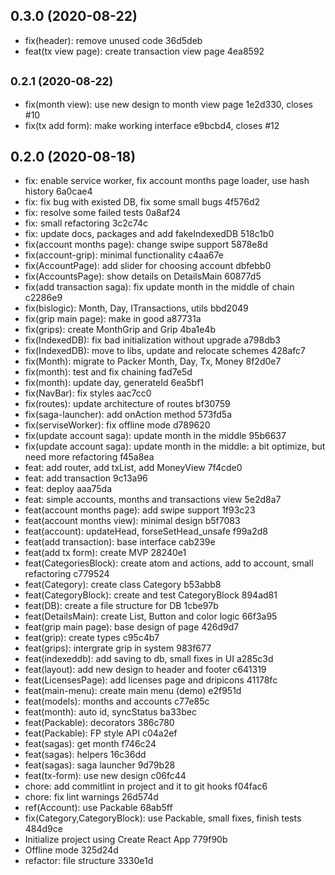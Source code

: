 ## 0.3.0 (2020-08-22)

* fix(header): remove unused code 36d5deb
* feat(tx view page): create transaction view page 4ea8592



## <small>0.2.1 (2020-08-22)</small>

* fix(month view): use new design to month view page 1e2d330, closes #10
* fix(tx add form): make working interface e9bcbd4, closes #12



## 0.2.0 (2020-08-18)

* fix: enable service worker, fix account months page loader, use hash history 6a0cae4
* fix: fix bug with existed DB, fix some small bugs 4f576d2
* fix: resolve some failed tests 0a8af24
* fix: small refactoring 3c2c74c
* fix: update docs, packages and add fakeIndexedDB 518c1b0
* fix(account months page): change swipe support 5878e8d
* fix(account-grip): minimal functionality c4aa67e
* fix(AccountPage): add slider for choosing account dbfebb0
* fix(AccountsPage): show details on DetailsMain 60877d5
* fix(add transaction saga): fix update month in the middle of chain c2286e9
* fix(bislogic): Month, Day, ITransactions, utils bbd2049
* fix(grip main page): make in good a87731a
* fix(grips): create MonthGrip and Grip 4ba1e4b
* fix(IndexedDB): fix bad initialization without upgrade a798db3
* fix(IndexedDB): move to libs, update and relocate schemes 428afc7
* fix(Month): migrate to Packer Month, Day, Tx, Money 8f2d0e7
* fix(month): test and fix chaining fad7e5d
* fix(month): update day, generateId 6ea5bf1
* fix(NavBar): fix styles aac7cc0
* fix(routes): update architecture of routes bf30759
* fix(saga-launcher): add onAction method 573fd5a
* fix(serviseWorker): fix offline mode d789620
* fix(update account saga): update month in the middle 95b6637
* fix(update account saga): update month in the middle: a bit optimize, but need more refactoring f45a8ea
* feat: add router, add txList, add MoneyView 7f4cde0
* feat: add transaction 9c13a96
* feat: deploy aaa75da
* feat: simple accounts, months and transactions view 5e2d8a7
* feat(account months page): add swipe support 1f93c23
* feat(account months view): minimal design b5f7083
* feat(account): updateHead, forseSetHead_unsafe f99a2d8
* feat(add transaction): base interface cab239e
* feat(add tx form): create MVP 28240e1
* feat(CategoriesBlock): create atom and actions, add to account, small refactoring c779524
* feat(Category): create class Category b53abb8
* feat(CategoryBlock): create and test CategoryBlock 894ad81
* feat(DB): create a file structure for DB 1cbe97b
* feat(DetailsMain): create List, Button and color logic 66f3a95
* feat(grip main page): base design of page 426d9d7
* feat(grip): create types c95c4b7
* feat(grips): intergrate grip in system 983f677
* feat(indexeddb): add saving to db, small fixes in UI a285c3d
* feat(layout): add new design to header and footer c641319
* feat(LicensesPage): add licenses page and dripicons 41178fc
* feat(main-menu): create main menu (demo) e2f951d
* feat(models): months and accounts c77e85c
* feat(month): auto id, syncStatus ba33bec
* feat(Packable): decorators 386c780
* feat(Packable): FP style API c04a2ef
* feat(sagas): get month f746c24
* feat(sagas): helpers 16c36dd
* feat(sagas): saga launcher 9d79b28
* feat(tx-form): use new design c06fc44
* chore: add commitlint in project and it to git hooks f04fac6
* chore: fix lint warnings 26d574d
* ref(Account): use Packable 68ab5ff
* fix(Category,CategoryBlock): use Packable, small fixes, finish tests 484d9ce
* Initialize project using Create React App 779f90b
* Offline mode 325d24d
* refactor: file structure 3330e1d



